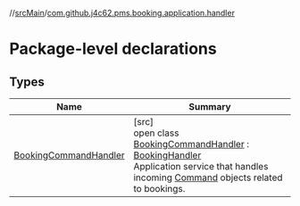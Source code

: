 //[srcMain](../../index.md)/[com.github.j4c62.pms.booking.application.handler](index.md)

# Package-level declarations

## Types

| Name                                                       | Summary                                                                                                                                                                                                                                                                                                                                         |
|------------------------------------------------------------|-------------------------------------------------------------------------------------------------------------------------------------------------------------------------------------------------------------------------------------------------------------------------------------------------------------------------------------------------|
| [BookingCommandHandler](-booking-command-handler/index.md) | [src]<br>open class [BookingCommandHandler](-booking-command-handler/index.md) : [BookingHandler](../com.github.j4c62.pms.booking.domain.driver.handler/-booking-handler/index.md)<br>Application service that handles incoming [Command](../com.github.j4c62.pms.booking.domain.driver.command/-command/index.md) objects related to bookings. |